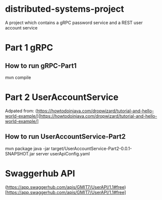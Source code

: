 # distributed-systems-project
A project which contains a gRPC password service and a REST user account service

# Part 1 gRPC

## How to run gRPC-Part1
mvn compile





# Part 2 UserAccountService
Adpated from: (https://howtodoinjava.com/dropwizard/tutorial-and-hello-world-example/)[https://howtodoinjava.com/dropwizard/tutorial-and-hello-world-example/]

## How to run UserAccountService-Part2

mvn package
java -jar target/UserAccountService-Part2-0.0.1-SNAPSHOT.jar server userApiConfig.yaml

# Swaggerhub API

(https://app.swaggerhub.com/apis/GMIT7/UserAPI/1.1#free)[https://app.swaggerhub.com/apis/GMIT7/UserAPI/1.1#free]
